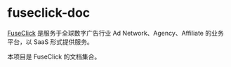 # fuseclick-doc

[FuseClick](https://www.fuseclick.com) 是服务于全球数字广告行业 Ad Network、Agency、Affiliate 的业务平台，以 SaaS 形式提供服务。

本项目是 FuseClick 的文档集合。
